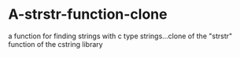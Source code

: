 # A-strstr-function-clone
a function for finding strings with c type strings...clone of the "strstr" function of the cstring library 
